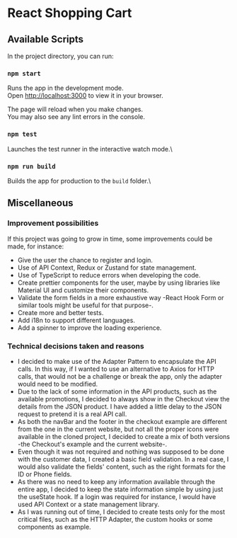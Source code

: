 # React Shopping Cart

## Available Scripts

In the project directory, you can run:

### `npm start`

Runs the app in the development mode.\
Open [http://localhost:3000](http://localhost:3000) to view it in your browser.

The page will reload when you make changes.\
You may also see any lint errors in the console.

### `npm test`

Launches the test runner in the interactive watch mode.\

### `npm run build`

Builds the app for production to the `build` folder.\

## Miscellaneous

### Improvement possibilities

If this project was going to grow in time, some improvements could be made, for instance: 
- Give the user the chance to register and login.
- Use of API Context, Redux or Zustand for state management.
- Use of TypeScript to reduce errors when developing the code.
- Create prettier components for the user, maybe by using libraries like Material UI and customize their components.
- Validate the form fields in a more exhaustive way -React Hook Form or similar tools might be useful for that purpose-.
- Create more and better tests.
- Add i18n to support different languages.
- Add a spinner to improve the loading experience.

### Technical decisions taken and reasons

- I decided to make use of the Adapter Pattern to encapsulate the API calls. In this way, if I wanted to use an alternative to Axios for HTTP calls, that would not be a challenge or break the app, only the adapter would need to be modified.
- Due to the lack of some information in the API products, such as the available promotions, I decided to always show in the Checkout view the details from the JSON product. I have added a little delay to the JSON request to pretend it is a real API call.
- As both the navBar and the footer in the checkout example are different from the one in the current website, but not all the proper icons were available in the cloned project, I decided to create a mix of both versions -the Checkout's example and the current website-. 
- Even though it was not required and nothing was supposed to be done with the customer data, I created a basic field validation. In a real case, I would also validate the fields' content, such as the right formats for the ID or Phone fields.
- As there was no need to keep any information available through the entire app, I decided to keep the state information simple by using just the useState hook. If a login was required for instance, I would have used API Context or a state management library.
- As I was running out of time, I decided to create tests only for the most critical files, such as the HTTP Adapter, the custom hooks or some components as example.
